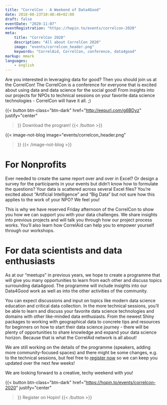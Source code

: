 ```yaml
---
title: "CorrelCon - A Weekend of Data4Good"
date: 2018-08-23T10:48:46+02:00
draft: false
eventDate: "2020-11-07"
eventRegistration: "https://hopin.to/events/correlcon-2020"
meta:
    title: "CorrelCon 2020"
    description: "All about CorrelCon 2020"
    image: "events/correlcon_header.png"
    keywords: "CorrelAid, CorrelCon, conference, data4good"
markup: mmark
languages: 
    - english
---
```



Are you interested in leveraging data for good? Then you should join us at the CorrelCon! The CorrelCon is a conference for everyone that is excited about using data and data science for the social good! From insights into our projects for NPOs to technical sessions on your favorite data science technologies - CorrelCon will have it all. ;) 


{{< button 
    btn-class="btn-dark"
    href="http://eepurl.com/g6BDyz"
    justify="center"
>}}
Download the program!
{{< /button >}}

{{< image-not-blog 
    image="events/correlcon_header.png"
>}}
{{< /image-not-blog  >}}

# For Nonprofits

Ever needed to create the same report over and over in Excel? Or design a survey for the participants in your events but didn’t know how to formulate the questions? Your data is scattered across several Excel files? You’re excited about “Artificial Intelligence” and “Big Data” but not sure how this applies to the work of your NPO? We feel you! 

This is why we have reserved Friday afternoon of the CorrelCon to show you how we can support you with your data challenges. We share insights into previous projects and will talk you through how our project process works. You’ll also learn how CorrelAid can help you to empower yourself through our workshops. 


# For data scientists and data enthusiasts

As at our “meetups” in previous years, we hope to create a programme that will give you many opportunities to learn from each other and discuss topics surrounding data4good. The programme will include insights into our Data4Good work as well as into the other activities of the community.

You can expect discussions and input on topics like modern data science education and critical data collection. In the more technical sessions, you’ll be able to learn and discuss your favorite data science technologies and domains with other like-minded data enthusiasts. From the newest Shiny packages to working with geographical data to concrete tips and resources for beginners on how to start their data science journey - there will be plenty of opportunities to share knowledge and expand your data science horizon. Because that is what the CorrelAid network is all about!

We are still working on the details of the programme (speakers, adding more community-focused spaces) and there might be some changes, e.g. to the technical sessions, but feel free to [register now](https://hopin.to/events/correlcon-2020) so we can keep you updated over the next few weeks!

We are looking forward to a creative, techy weekend with you!


{{< button 
    btn-class="btn-dark"
    href="https://hopin.to/events/correlcon-2020"
    justify="center"
>}}
Register on Hopin!
{{< /button >}}
